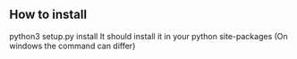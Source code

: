 ## How to install
python3 setup.py install
It should install it in your python site-packages
(On windows the command can differ)
